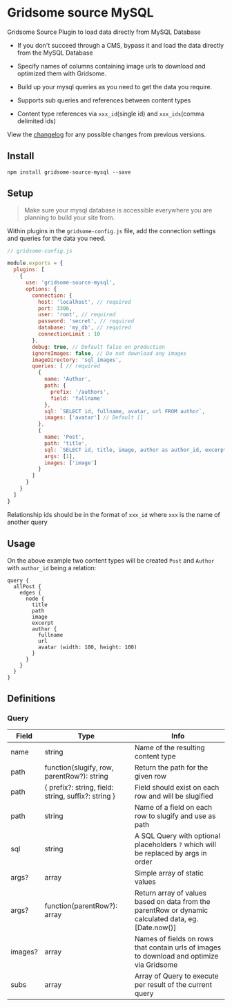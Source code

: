 # Gridsome source MySQL

Gridsome Source Plugin to load data directly from MySQL Database

  * If you don't succeed through a CMS, bypass it and load the data directly from the MySQL Database

  * Specify names of columns containing image urls to download and optimized them with Gridsome.

  * Build up your mysql queries as you need to get the data you require.

  * Supports sub queries and references between content types

  * Content type references via `xxx_id`(single id) and `xxx_ids`(comma delimited ids)


View the [changelog](https://github.com/u12206050/gridsome-source-mysql/blob/master/CHANGELOG.md) for any possible changes from previous versions.

## Install

  `npm install gridsome-source-mysql --save`

## Setup

> Make sure your mysql database is accessible everywhere you are planning to build your site from.

Within plugins in the `gridsome-config.js` file, add the connection settings and queries for the data you need.

```javascript:title=gridsome-config.js
// gridsome-config.js

module.exports = {
  plugins: [
    {
      use: 'gridsome-source-mysql',
      options: {
        connection: {
          host: 'localhost', // required
          port: 3306,
          user: 'root', // required
          password: 'secret', // required
          database: 'my_db', // required
          connectionLimit : 10
        },
        debug: true, // Default false on production
        ignoreImages: false, // Do not download any images
        imageDirectory: 'sql_images',
        queries: [ // required
          {
            name: 'Author',
            path: {
              prefix: '/authors',
              field: 'fullname'
            },
            sql: `SELECT id, fullname, avatar, url FROM author`,
            images: ['avatar'] // Default []
          },
          {
            name: 'Post',
            path: 'title',
            sql: `SELECT id, title, image, author as author_id, excerpt, body, created FROM post WHERE published = ?`,
            args: [1],
            images: ['image']
          }
        ]
      }
    }
  ]
}
```

Relationship ids should be in the format of `xxx_id` where `xxx` is the name of another query

## Usage

On the above example two content types will be created `Post` and `Author` with `author_id` being a relation:

```
query {
  allPost {
    edges {
      node {
        title
        path
        image
        excerpt
        author {
          fullname
          url
          avatar (width: 100, height: 100)
        }
      }
    }
  }
}
```

## Definitions

### Query

Field | Type | Info
---|---|---
name | string | Name of the resulting content type
path | function(slugify, row, parentRow?): string | Return the path for the given row
path | { prefix?: string, field: string, suffix?: string } | Field should exist on each row and will be slugified
path | string | Name of a field on each row to slugify and use as path
sql | string | A SQL Query with optional placeholders `?` which will be replaced by args in order
args? | array<string> | Simple array of static values
args? | function(parentRow?): array<string> | Return array of values based on data from the parentRow or dynamic calculated data, eg. [Date.now()]
images? | array<string> | Names of fields on rows that contain urls of images to download and optimize via Gridsome
subs | array<Query> | Array of Query to execute per result of the current query

